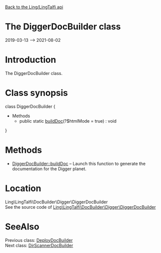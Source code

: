 [Back to the Ling/LingTalfi api](https://github.com/lingtalfi/LingTalfi/blob/master/doc/api/Ling/LingTalfi.md)



The DiggerDocBuilder class
================
2019-03-13 --> 2021-08-02






Introduction
============

The DiggerDocBuilder class.



Class synopsis
==============


class <span class="pl-k">DiggerDocBuilder</span>  {

- Methods
    - public static [buildDoc](https://github.com/lingtalfi/LingTalfi/blob/master/doc/api/Ling/LingTalfi/DocBuilder/Digger/DiggerDocBuilder/buildDoc.md)(?$htmlMode = true) : void

}






Methods
==============

- [DiggerDocBuilder::buildDoc](https://github.com/lingtalfi/LingTalfi/blob/master/doc/api/Ling/LingTalfi/DocBuilder/Digger/DiggerDocBuilder/buildDoc.md) &ndash; Launch this function to generate the documentation for the Digger planet.





Location
=============
Ling\LingTalfi\DocBuilder\Digger\DiggerDocBuilder<br>
See the source code of [Ling\LingTalfi\DocBuilder\Digger\DiggerDocBuilder](https://github.com/lingtalfi/LingTalfi/blob/master/DocBuilder/Digger/DiggerDocBuilder.php)



SeeAlso
==============
Previous class: [DeployDocBuilder](https://github.com/lingtalfi/LingTalfi/blob/master/doc/api/Ling/LingTalfi/DocBuilder/Deploy/DeployDocBuilder.md)<br>Next class: [DirScannerDocBuilder](https://github.com/lingtalfi/LingTalfi/blob/master/doc/api/Ling/LingTalfi/DocBuilder/DirScanner/DirScannerDocBuilder.md)<br>
